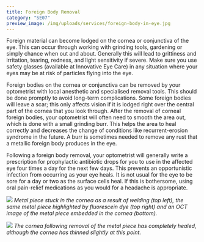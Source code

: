 ```yaml
---
title: Foreign Body Removal
category: "SE07"
preview_image: /img/uploads/services/foreign-body-in-eye.jpg
---
```


<div class="employee-heading">
<p>Foreign material can become lodged on the cornea or conjunctiva of the eye. This can occur through working with grinding tools, gardening or simply chance when out and about. Generally this will lead to grittiness and irritation, tearing, redness, and light sensitivity if severe. Make sure you use safety glasses (available at Innovative Eye Care) in any situation where your eyes may be at risk of particles flying into the eye.</p>
</div>

Foreign bodies on the cornea or conjunctiva can be removed by your optometrist with local anesthetic and specialised removal tools. This should be done promptly to avoid long-term complications. Some foreign bodies will leave a scar; this only affects vision if it is lodged right over the central part of the cornea that you look through. After the removal of corneal foreign bodies, your optometrist will often need to smooth the area out, which is done with a small grinding burr. This helps the area to heal correctly and decreases the change of conditions like recurrent-erosion syndrome in the future. A burr is sometimes needed to remove any rust that a metallic foreign body produces in the eye.

Following a foreign body removal, your optometrist will generally write a prescription for prophylactic antibiotic drops for you to use in the affected eye four times a day for the next few days. This prevents an opportunistic infection from occurring as your eye heals. It is not usual for the eye to be sore for a day or two as the surface cells heal. If this is bothersome, using oral pain-relief medications as you would for a headache is appropriate.

![](/img/uploads/foreign-body.png)
_Metal piece stuck in the cornea as a result of welding (top left), the same metal piece highlighted by fluorescein dye (top right) and an OCT image of the metal piece embedded in the cornea (bottom)._

![](/img/uploads/removal-foreign-body.jpeg)
_The cornea following removal of the metal piece has completely healed, although the cornea has thinned slightly at this point._
